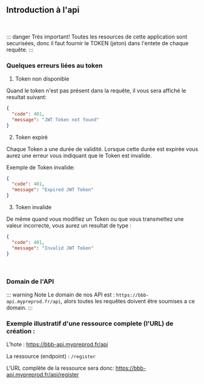 ## Introduction à l'api

<br>

::: danger Très important!
Toutes les resources de cette application sont securisées, donc il faut fournir le TOKEN (jeton)
dans l'entete de chaque requête.
:::

### Quelques erreurs liées au token

1. Token non disponible

Quand le token n'est pas présent dans la requête, il vous sera affiché le resultat suivant:

```json
{
  "code": 401,
  "message": "JWT Token not found"
}
```

2. Token expiré

Chaque Token a une durée de validité. Lorsque cette durée est expirée vous aurez une erreur vous indiquant que le Token est invalide.

Exemple de Token invalide:

```json
{
  "code": 401,
  "message": "Expired JWT Token"
}
```

3. Token invalide

De même quand vous modifiez un Token ou que vous transmettez une valeur incorrecte, vous aurez un resultat de type :

```json
{
  "code": 401,
  "message": "Invalid JWT Token"
}
```

<br>

### Domain de l'API

::: warning Note
Le domain de nos API est : `https://bbb-api.mypreprod.fr/api`, alors toutes les requêtes doivent être soumises a ce domain.
:::

### Exemple illustratif d'une ressource complete (l'URL) de création :

L'hote : https://bbb-api.mypreprod.fr/api

La ressource (endpoint) : `/register`

L'URL complète de la ressource sera donc: https://bbb-api.mypreprod.fr/api/register
